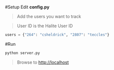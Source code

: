 #Setup
Edit **config.py** 
> Add the users you want to track

> User ID is the Halite User ID
```python
users = {"264": "csheldrick", "2807": "teccles"}
```
#Run
```python
python server.py
```
> Browse to [http://localhost](http://localhost)


